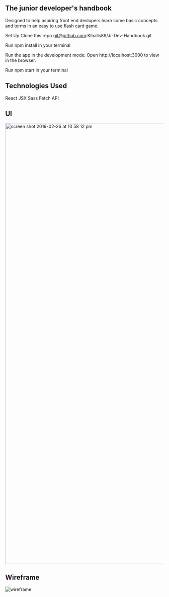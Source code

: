 ## The junior developer's handbook

Designed to help aspiring front end devlopers learn some basic concepts and terms in an easy to use flash card game. 

Set Up
Clone this repo git@github.com:Klhalls89/Jr-Dev-Handbook.git

Run npm install in your terminal

Run the app in the development mode: Open http://localhost:3000 to view in the browser.

Run npm start in your terminal

## Technologies Used
React JSX Sass Fetch API

## UI
<img width="1403" alt="screen shot 2019-02-26 at 10 58 12 pm" src="https://user-images.githubusercontent.com/41968928/53469134-122cd700-3a1a-11e9-9f29-0a75da123d4c.png">

## Wireframe

![wireframe](https://user-images.githubusercontent.com/41968928/53469219-5b7d2680-3a1a-11e9-90fd-95bb4237ef35.jpg)


